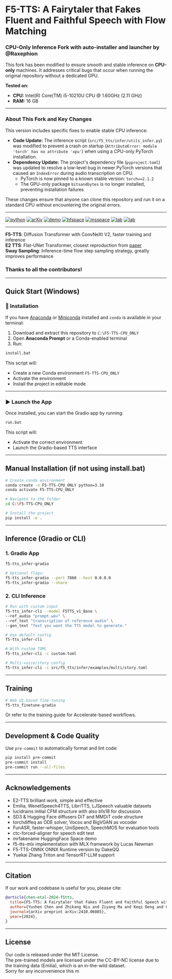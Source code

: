 # F5-TTS: A Fairytaler that Fakes Fluent and Faithful Speech with Flow Matching
### CPU-Only Inference Fork with auto-installer and launcher by @Raxephion

This fork has been modified to ensure smooth and stable inference on **CPU-only** machines. It addresses critical bugs that occur when running the original repository without a dedicated GPU.

**Tested on:**
- **CPU:** Intel(R) Core(TM) i5-10210U CPU @ 1.60GHz (2.11 GHz)
- **RAM:** 16 GB

---

### About This Fork and Key Changes

This version includes specific fixes to enable stable CPU inference:
- **Code Update:** The inference script (`src/f5_tts/infer/utils_infer.py`) was modified to prevent a crash on startup (`AttributeError: module 'torch' has no attribute 'xpu'`) when using a CPU-only PyTorch installation.
- **Dependency Update:** The project's dependency file (`pyproject.toml`) was updated to resolve a low-level bug in newer PyTorch versions that caused an `IndexError` during audio transcription on CPU.
  - PyTorch is now pinned to a known stable version: `torch==2.1.2`
  - The GPU-only package `bitsandbytes` is no longer installed, preventing installation failures

These changes ensure that anyone can clone this repository and run it on a standard CPU without encountering the original errors.

---

[![python](https://img.shields.io/badge/Python-3.10-brightgreen)](https://github.com/SWivid/F5-TTS)
[![arXiv](https://img.shields.io/badge/arXiv-2410.06885-b31b1b.svg?logo=arXiv)](https://arxiv.org/abs/2410.06885)
[![demo](https://img.shields.io/badge/GitHub-Demo%20page-orange.svg)](https://swivid.github.io/F5-TTS/)
[![hfspace](https://img.shields.io/badge/🤗-Space%20demo-yellow)](https://huggingface.co/spaces/mrfakename/E2-F5-TTS)
[![msspace](https://img.shields.io/badge/🤖-Space%20demo-blue)](https://modelscope.cn/studios/modelscope/E2-F5-TTS)
[![lab](https://img.shields.io/badge/X--LANCE-Lab-grey?labelColor=lightgrey)](https://x-lance.sjtu.edu.cn/)
[![lab](https://img.shields.io/badge/Peng%20Cheng-Lab-grey?labelColor=lightgrey)](https://www.pcl.ac.cn)

---

**F5-TTS**: Diffusion Transformer with ConvNeXt V2, faster training and inference  
**E2 TTS**: Flat-UNet Transformer, closest reproduction from [paper](https://arxiv.org/abs/2406.18009)  
**Sway Sampling**: Inference-time flow step sampling strategy, greatly improves performance

### Thanks to all the contributors!

---

## Quick Start (Windows)

### 🔧 Installation

If you have [Anaconda](https://www.anaconda.com/) or [Miniconda](https://docs.conda.io/en/latest/miniconda.html) installed and `conda` is available in your terminal:

1. Download and extract this repository to `C:\F5-TTS-CPU_ONLY`
2. Open **Anaconda Prompt** or a Conda-enabled terminal
3. Run:

```bat
install.bat
```

This script will:
- Create a new Conda environment `F5-TTS-CPU_ONLY`
- Activate the environment
- Install the project in editable mode

---

### ▶️ Launch the App

Once installed, you can start the Gradio app by running:

```bat
run.bat
```

This script will:
- Activate the correct environment
- Launch the Gradio-based TTS interface

---

## Manual Installation (if not using install.bat)

```bash
# Create conda environment
conda create -n F5-TTS-CPU_ONLY python=3.10
conda activate F5-TTS-CPU_ONLY

# Navigate to the folder
cd C:\F5-TTS-CPU_ONLY

# Install the project
pip install -e .
```

---

## Inference (Gradio or CLI)

### 1. Gradio App

```bash
f5-tts_infer-gradio

# Optional flags:
f5-tts_infer-gradio --port 7860 --host 0.0.0.0
f5-tts_infer-gradio --share
```

### 2. CLI Inference

```bash
# Run with custom input
f5-tts_infer-cli --model F5TTS_v1_Base \
--ref_audio "prompt.wav" \
--ref_text "transcription of reference audio" \
--gen_text "Text you want the TTS model to generate."

# Use default config
f5-tts_infer-cli

# With custom TOML
f5-tts_infer-cli -c custom.toml

# Multi-voice/story config
f5-tts_infer-cli -c src/f5_tts/infer/examples/multi/story.toml
```

---

## Training

```bash
# Web UI-based fine-tuning
f5-tts_finetune-gradio
```

Or refer to the training guide for Accelerate-based workflows.

---

## Development & Code Quality

Use `pre-commit` to automatically format and lint code:

```bash
pip install pre-commit
pre-commit install
pre-commit run --all-files
```

---

## Acknowledgements

- E2-TTS brilliant work, simple and effective  
- Emilia, WenetSpeech4TTS, LibriTTS, LJSpeech valuable datasets  
- lucidrains initial CFM structure with also bfs18 for discussion  
- SD3 & Hugging Face diffusers DiT and MMDiT code structure  
- torchdiffeq as ODE solver, Vocos and BigVGAN as vocoder  
- FunASR, faster-whisper, UniSpeech, SpeechMOS for evaluation tools  
- ctc-forced-aligner for speech edit test  
- mrfakename HuggingFace Space demo  
- f5-tts-mlx implementation with MLX framework by Lucas Newman  
- F5-TTS-ONNX ONNX Runtime version by DakeQQ  
- Yuekai Zhang Triton and TensorRT-LLM support  

---

## Citation

If our work and codebase is useful for you, please cite:

```bibtex
@article{chen-etal-2024-f5tts,
  title={F5-TTS: A Fairytaler that Fakes Fluent and Faithful Speech with Flow Matching},
  author={Yushen Chen and Zhikang Niu and Ziyang Ma and Keqi Deng and Chunhui Wang and Jian Zhao and Kai Yu and Xie Chen},
  journal={arXiv preprint arXiv:2410.06885},
  year={2024},
}
```

---

## License

Our code is released under the MIT License.  
The pre-trained models are licensed under the CC-BY-NC license due to the training data (Emilia), which is an in-the-wild dataset.  
Sorry for any inconvenience this m
